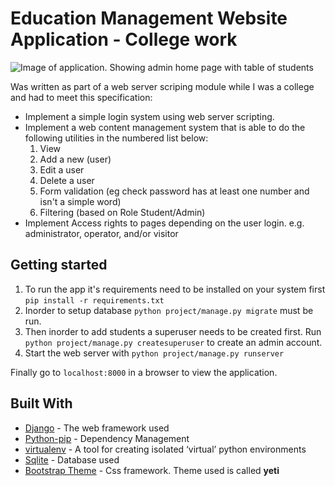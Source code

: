 # Education Management Website Application - College work

![Image of application. Showing admin home page with table of students](https://i.imgur.com/t0VCn5c.png)

Was written as part of a web server scriping module while I was a college and had to meet this specification:

- Implement a simple login system using web server scripting.
- Implement a web content management system that is able to do the following utilities in the numbered list below:
    1. View
    2. Add a new (user)
    3. Edit a user
    4. Delete a user
    5. Form validation (eg check password has at least one number and isn't a simple word)
    6. Filtering (based on Role Student/Admin)
- Implement Access rights to pages depending on the user login. e.g. administrator, operator, and/or visitor

## Getting started

1. To run the app it's requirements need to be installed on your system first `pip install -r requirements.txt`
2. Inorder to setup database `python project/manage.py migrate` must be run.
3. Then inorder to add students a superuser needs to be created first. Run `python project/manage.py createsuperuser` to create an admin account.
4. Start the web server with `python project/manage.py runserver`

Finally go to `localhost:8000` in a browser to view the application.

## Built With

- [Django](https://www.djangoproject.com/) - The web framework used
- [Python-pip](https://pypi.python.org/pypi/pip) - Dependency Management
- [virtualenv](https://pypi.org/project/virtualenv/) - A tool for creating isolated ‘virtual’ python environments
- [Sqlite](https://www.sqlite.org/index.html) - Database used
- [Bootstrap Theme](http://bootswatch.com) - Css framework. Theme used is called **yeti**